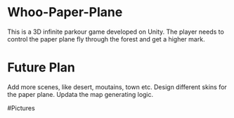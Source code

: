 # Whoo-Paper-Plane
This is a 3D infinite parkour game developed on Unity.
The player needs to control the paper plane fly through the forest and get a higher mark.

# Future Plan
Add more scenes, like desert, moutains, town etc.
Design different skins for the paper plane.
Updata the map generating logic.

#Pictures
